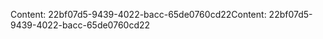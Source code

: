 <span data-ttu-id="39bee-101">Content: 22bf07d5-9439-4022-bacc-65de0760cd22</span><span class="sxs-lookup"><span data-stu-id="39bee-101">Content: 22bf07d5-9439-4022-bacc-65de0760cd22</span></span>